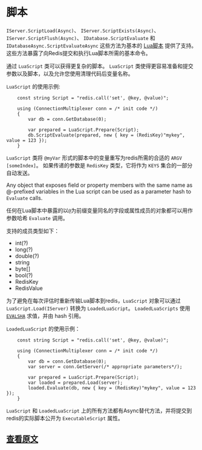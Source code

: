 ﻿脚本
===

`IServer.ScriptLoad(Async)`、 `IServer.ScriptExists(Async)`、`IServer.ScriptFlush(Async)`、 `IDatabase.ScriptEvaluate` 和 `IDatabaseAsync.ScriptEvaluateAsync` 这些方法为基本的 [Lua脚本](http://redis.io/commands/EVAL) 提供了支持。
这些方法暴露了向Redis提交和执行Lua脚本所需的基本命令。

通过 `LuaScript` 类可以获得更复杂的脚本。 `LuaScript` 类使得更容易准备和提交参数以及脚本，以及允许您使用清理代码后变量名称。

`LuaScript` 的使用示例:

```
	const string Script = "redis.call('set', @key, @value)";

	using (ConnectionMultiplexer conn = /* init code */)
	{
		var db = conn.GetDatabase(0);

		var prepared = LuaScript.Prepare(Script);
		db.ScriptEvaluate(prepared, new { key = (RedisKey)"mykey", value = 123 });
	}
```

`LuaScript` 类将 `@myVar` 形式的脚本中的变量重写为redis所需的合适的 `ARGV [someIndex]`。 
如果传递的参数是 `RedisKey` 类型，它将作为 `KEYS` 集合的一部分自动发送。

Any object that exposes field or property members with the same name as @-prefixed variables in the Lua script can be used as a parameter hash to
`Evaluate` calls.  

任何在Lua脚本中暴露的以`@`为前缀变量同名的字段或属性成员的对象都可以用作参数哈希 `Evaluate` 调用。

支持的成员类型如下：

 - int(?)
 - long(?)
 - double(?)
 - string
 - byte[]
 - bool(?)
 - RedisKey
 - RedisValue

为了避免在每次评估时重新传输Lua脚本到redis，`LuaScript` 对象可以通过 `LuaScript.Load(IServer)` 转换为 `LoadedLuaScript`。
`LoadedLuaScripts` 使用 [`EVALSHA`](http://redis.io/commands/evalsha) 求值，并由 hash 引用。

`LoadedLuaScript` 的使用示例：

```
	const string Script = "redis.call('set', @key, @value)";

	using (ConnectionMultiplexer conn = /* init code */)
	{
		var db = conn.GetDatabase(0);
		var server = conn.GetServer(/* appropriate parameters*/);

		var prepared = LuaScript.Prepare(Script);
		var loaded = prepared.Load(server);
		loaded.Evaluate(db, new { key = (RedisKey)"mykey", value = 123 });
	}
```

`LuaScript` 和 `LoadedLuaScript` 上的所有方法都有Async替代方法，并将提交到redis的实际脚本公开为 `ExecutableScript` 属性。

[查看原文](https://github.com/StackExchange/StackExchange.Redis/blob/master/docs/Scripting.md)
---